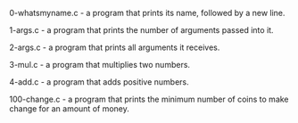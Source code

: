 0-whatsmyname.c - a program that prints its name, followed by a new line.

1-args.c -  a program that prints the number of arguments passed into it.

2-args.c - a program that prints all arguments it receives.

3-mul.c -  a program that multiplies two numbers.

4-add.c - a program that adds positive numbers.

100-change.c - a program that prints the minimum number of coins to make change for an amount of money.
